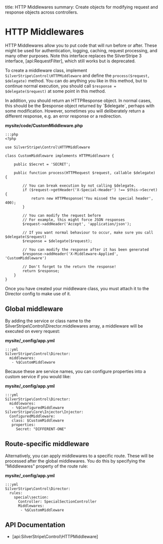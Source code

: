 title: HTTP Middlewares
summary: Create objects for modifying request and response objects across controllers.

# HTTP Middlewares

HTTP Middlewares allow you to put code that will run before or after. These might be used for
authentication, logging, caching, request processing, and many other purposes. Note this interface
replaces the SilverStripe 3 interface, [api:RequestFilter], which still works but is deprecated.

To create a middleware class, implement `SilverStripe\Control\HTTPMiddleware` and define the
`process($request, $delegate)` method. You can do anything you like in this method, but to continue
normal execution, you should call `$response = $delegate($request)` at some point in this method.

In addition, you should return an HTTPResponse object. In normal cases, this should be the
$response object returned by `$delegate`, perhaps with some modification. However, sometimes you
will deliberately return a different response, e.g. an error response or a redirection.

**mysite/code/CustomMiddleware.php**

	:::php
	<?php

    use SilverStripe\Control\HTTPMiddleware

	class CustomMiddleware implements HTTPMiddleware {

        public $Secret = 'SECRET';

		public function process(HTTPRequest $request, callable $delegate) {

            // You can break execution by not calling $delegate.
            if ($request->getHeader('X-Special-Header') !== $this->Secret) {
                return new HTTPResponse('You missed the special header', 400);
            }
    
            // You can modify the request before 
            // For example, this might force JSON responses
            $request->addHeader('Accept', 'application/json');

            // If you want normal behaviour to occur, make sure you call $delegate($request)
            $response = $delegate($request);

            // You can modify the response after it has been generated
            $response->addHeader('X-Middleware-Applied', 'CustomMiddleware')

            // Don't forget to the return the response!
            return $response;
		}
	}

Once you have created your middleware class, you must attach it to the Director config to make
use of it.

## Global middleware

By adding the service or class name to the SilverStripe\Control\Director.middlewares array, a
middleware will be executed on every request:

**mysite/_config/app.yml**

	:::yml
    SilverStripe\Control\Director:
      middlewares:
       - %$CustomMiddleware

Because these are service names, you can configure properties into a custom service if you would
like:

**mysite/_config/app.yml**

    :::yml
    SilverStripe\Control\Director:
      middlewares:
       - %$ConfiguredMiddleware
    SilverStripe\Core\Injector\Injector:
      ConfiguredMiddleware:
       class: $CustomMiddleware
       properties:
         Secret: "DIFFERENT-ONE"

## Route-specific middleware

Alternatively, you can apply middlewares to a specific route. These will be processed after the
global middlewares. You do this by specifying the "Middlewares" property of the route rule:

**mysite/_config/app.yml**

    :::yml
    SilverStripe\Control\Director:
      rules:
        special\section:
          Controller: SpecialSectionController
          Middlewares:
           - %$CustomMiddleware

## API Documentation

* [api:SilverStripe\Control\HTTPMiddleware]

